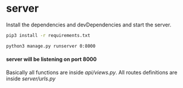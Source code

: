 # server

Install the dependencies and devDependencies and start the server.
```sh
pip3 install -r requirements.txt
```

```sh
python3 manage.py runserver 0:8000
```
#### server will be listening on port 8000


Basically all functions are inside *api/views.py*.
All routes definitions are inside *server/urls.py*

